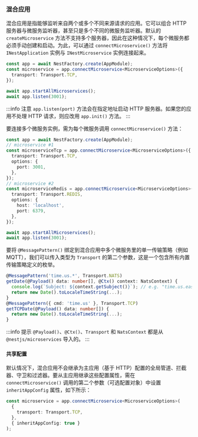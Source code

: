### 混合应用

混合应用是指能够监听来自两个或多个不同来源请求的应用。它可以组合 HTTP 服务器与微服务监听器，甚至只是多个不同的微服务监听器。默认的 `createMicroservice` 方法不支持多个服务器，因此在这种情况下，每个微服务都必须手动创建和启动。为此，可以通过 `connectMicroservice()` 方法将 `INestApplication` 实例与 `INestMicroservice` 实例连接起来。

```typescript
const app = await NestFactory.create(AppModule);
const microservice = app.connectMicroservice<MicroserviceOptions>({
  transport: Transport.TCP,
});

await app.startAllMicroservices();
await app.listen(3001);
```

:::info 注意
`app.listen(port)` 方法会在指定地址启动 HTTP 服务器。如果您的应用不处理 HTTP 请求，则应改用 `app.init()` 方法。
:::


要连接多个微服务实例，需为每个微服务调用 `connectMicroservice()` 方法：

```typescript
const app = await NestFactory.create(AppModule);
// microservice #1
const microserviceTcp = app.connectMicroservice<MicroserviceOptions>({
  transport: Transport.TCP,
  options: {
    port: 3001,
  },
});
// microservice #2
const microserviceRedis = app.connectMicroservice<MicroserviceOptions>({
  transport: Transport.REDIS,
  options: {
    host: 'localhost',
    port: 6379,
  },
});

await app.startAllMicroservices();
await app.listen(3001);
```

要将 `@MessagePattern()` 绑定到混合应用中多个微服务里的单一传输策略（例如 MQTT），我们可以传入类型为 `Transport` 的第二个参数，这是一个包含所有内置传输策略定义的枚举。

```typescript
@MessagePattern('time.us.*', Transport.NATS)
getDate(@Payload() data: number[], @Ctx() context: NatsContext) {
  console.log(`Subject: ${context.getSubject()}`); // e.g. "time.us.east"
  return new Date().toLocaleTimeString(...);
}
@MessagePattern({ cmd: 'time.us' }, Transport.TCP)
getTCPDate(@Payload() data: number[]) {
  return new Date().toLocaleTimeString(...);
}
```

:::info 提示
`@Payload()`、`@Ctx()`、`Transport` 和 `NatsContext` 都是从 `@nestjs/microservices` 导入的。
:::

#### 共享配置

默认情况下，混合应用不会继承为主应用（基于 HTTP）配置的全局管道、拦截器、守卫和过滤器。要从主应用继承这些配置属性，需在 `connectMicroservice()` 调用的第二个参数（可选配置对象）中设置 `inheritAppConfig` 属性，如下所示：

```typescript
const microservice = app.connectMicroservice<MicroserviceOptions>(
  {
    transport: Transport.TCP,
  },
  { inheritAppConfig: true }
);
```
